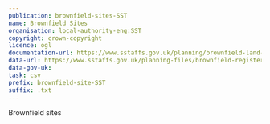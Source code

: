 ```yaml
---
publication: brownfield-sites-SST
name: Brownfield Sites
organisation: local-authority-eng:SST
copyright: crown-copyright
licence: ogl
documentation-url: https://www.sstaffs.gov.uk/planning/brownfield-land-register.cfm
data-url: https://www.sstaffs.gov.uk/planning-files/brownfield-register/brownfield-register.csv
data-gov-uk: 
task: csv
prefix: brownfield-site-SST
suffix: .txt
---
```


Brownfield sites

